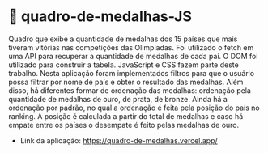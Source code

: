 # 🏅 quadro-de-medalhas-JS

Quadro que exibe a quantidade de medalhas dos 15 países que mais tiveram vitórias nas competições das Olimpíadas. Foi utilizado o fetch em uma API para recuperar a quantidade de medalhas de cada pai. O DOM foi utilizado para construir a tabela. JavaScript e CSS fazem parte deste trabalho.
Nesta aplicação foram implementados filtros para que o usuário possa filtrar por nome de país e obter o resultado das medalhas. Além disso, há diferentes formar de ordenação das medalhas: ordenação pela quantidade de medalhas de ouro, de prata, de bronze. Ainda há a ordenação por padrão, no qual a ordenação é feita pela posição do país no ranking. A posição é calculada a partir do total de medalhas e caso há empate entre os países o desempate é feito pelas medalhas de ouro.

- Link da aplicação: https://quadro-de-medalhas.vercel.app/
